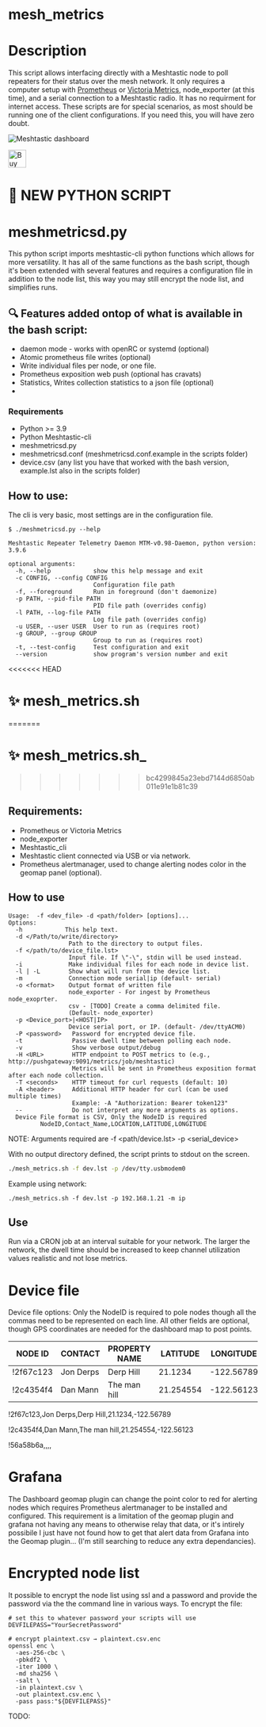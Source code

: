 # mesh_metrics

# Description
This script allows interfacing directly with a Meshtastic node to poll repeaters for their status over the mesh network. It only requires a computer setup with [Prometheus](https://prometheus.io/) or [Victoria Metrics](https://victoriametrics.com), node_exporter (at this time), and a serial connection to a Meshtastic radio. It has no requirment for internet access.
These scripts are for special scenarios, as most should be running one of the client configurations. If you need this, you will have zero doubt.

![Meshtastic dashboard](https://github.com/cordelster/mesh-metrics/blob/main/pics/Dashboard.png)

<a href='https://ko-fi.com/L3L0V38OP' target='_blank'><img height='36' style='border:0px;height:36px;' src='https://storage.ko-fi.com/cdn/kofi2.png?v=3' border='0' alt='Buy Me a Coffee at ko-fi.com' /></a>

# 🚀 NEW PYTHON SCRIPT
# meshmetricsd.py

This python script imports meshtastic-cli python functions which allows for more versatility.
It has all of the same functions as the bash script, though it's been extended with several features and requires a configuration file in addition to the node list, this way you may still encrypt the node list, and simplifies runs.

## 🔍 Features added ontop of what is available in the bash script:
- daemon mode - works with openRC or systemd (optional)
- Atomic prometheus file writes (optional)
- Write individual files per node, or one file.
- Prometheus exposition web push (optional has cravats)
- Statistics, Writes collection statistics to a json file (optional)
- 

### Requirements
- Python >= 3.9
- Python Meshtastic-cli
- meshmetricsd.py
- meshmetricsd.conf (meshmetricsd.conf.example in the scripts folder)
- device.csv        (any list you have that worked with the bash version, example.lst also in the scripts folder)

## How to use:
The cli is very basic, most settings are in the configuration file.
```
$ ./meshmetricsd.py --help

Meshtastic Repeater Telemetry Daemon MTM-v0.98-Daemon, python version: 3.9.6

optional arguments:
  -h, --help            show this help message and exit
  -c CONFIG, --config CONFIG
                        Configuration file path
  -f, --foreground      Run in foreground (don't daemonize)
  -p PATH, --pid-file PATH
                        PID file path (overrides config)
  -l PATH, --log-file PATH
                        Log file path (overrides config)
  -u USER, --user USER  User to run as (requires root)
  -g GROUP, --group GROUP
                        Group to run as (requires root)
  -t, --test-config     Test configuration and exit
  --version             show program's version number and exit
```


<<<<<<< HEAD
# ✨ mesh_metrics.sh
=======
# ✨ mesh_metrics.sh_
>>>>>>> bc4299845a23ebd7144d6850ab011e91e1b81c39
## Requirements:
- Prometheus or Victoria Metrics
- node_exporter
- Meshtastic_cli
- Meshtastic client connected via USB or via network.
- Prometheus alertmanager, used to change alerting nodes color in the geomap panel (optional).

  
## How to use
```
Usage:  -f <dev_file> -d <path/folder> [options]...
Options:
  -h            This help text.
  -d </Path/to/write/directory>
                 Path to the directory to output files.
  -f </path/to/device_file.lst>
                 Input file. If \"-\", stdin will be used instead.
  -i             Make individual files for each node in device list.
  -l | -L        Show what will run from the device list.
  -m             Connection mode serial|ip (default- serial)
  -o <format>    Output format of written file
                 node_exporter - For ingest by Prometheus node_exoprter.
                 csv - [TODO] Create a comma delimited file.
                 (Default- node_exporter)
  -p <Device_port>|<HOST|IP>
                 Device serial port, or IP. (default- /dev/ttyACM0)
  -P <password>   Password for encrypted device file.
  -t              Passive dwell time between polling each node.
  -v              Show verbose output/debug
  -H <URL>        HTTP endpoint to POST metrics to (e.g., http://pushgateway:9091/metrics/job/meshtastic)
                  Metrics will be sent in Prometheus exposition format after each node collection.
  -T <seconds>    HTTP timeout for curl requests (default: 10)
  -A <header>     Additional HTTP header for curl (can be used multiple times)
                  Example: -A "Authorization: Bearer token123"
  --              Do not interpret any more arguments as options.
  Device File format is CSV, Only the NodeID is required
         NodeID,Contact_Name,LOCATION,LATITUDE,LONGITUDE
```


NOTE: Arguments required are -f <path/device.lst>  -p <serial_device>
                             
   With no output directory defined, the script prints to stdout on the screen. 
```sh
./mesh_metrics.sh -f dev.lst -p /dev/tty.usbmodem0
```

Example using network:
```
./mesh_metrics.sh -f dev.lst -p 192.168.1.21 -m ip
```

## Use
Run via a CRON job at an interval suitable for your network. The larger the network, the dwell time should be increased to keep channel utilization values realistic and not lose metrics.


# Device file

Device file options:
Only the NodeID is required to pole nodes though all the commas need to be represented on each line.
All other fields are optional, though GPS coordinates are needed for the dashboard map to post points.

|NODE ID | CONTACT | PROPERTY NAME | LATITUDE | LONGITUDE |
|-----|-----|-----|-----|-----|
|!2f67c123|Jon Derps|Derp Hill| 21.1234|-122.56789|
|!2c4354f4|Dan Mann|The man hill|21.254554|-122.56123|

!2f67c123,Jon Derps,Derp Hill,21.1234,-122.56789

!2c4354f4,Dan Mann,The man hill,21.254554,-122.56123

!56a58b6a,,,,


# Grafana
The Dashboard geomap plugin can change the point color to red for alerting nodes which requires Prometheus alertmanager to be installed and configured. This requirement is a limitation of the geomap plugin and grafana not having any means to otherwise relay that data, or it's intirely possibile I just have not found how to get that alert data from Grafana into the Geomap plugin... (I'm still searching to reduce any extra dependancies).

# Encrypted node list
It possible to encrypt the node list using ssl and a password and provide the password via the the command line in various ways.
To encrypt the file:
```
# set this to whatever password your scripts will use
DEVFILEPASS="YourSecretPassword"

# encrypt plaintext.csv → plaintext.csv.enc
openssl enc \
  -aes-256-cbc \
  -pbkdf2 \
  -iter 1000 \
  -md sha256 \
  -salt \
  -in plaintext.csv \
  -out plaintext.csv.enc \
  -pass pass:"${DEVFILEPASS}"
```

TODO:

